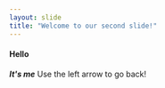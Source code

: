 ```yaml
---
layout: slide
title: "Welcome to our second slide!"
---
```

#### Hello
__*It's me*__
Use the left arrow to go back!

